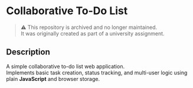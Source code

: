 # Collaborative To-Do List

> ⚠️ This repository is archived and no longer maintained.  
> It was originally created as part of a university assignment.

## Description

A simple collaborative to-do list web application.  
Implements basic task creation, status tracking, and multi-user logic using plain **JavaScript** and browser storage.
